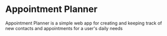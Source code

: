 # Appointment Planner

Appointment Planner is a simple web app for creating and keeping track of new contacts and appointments for a user's daily needs

